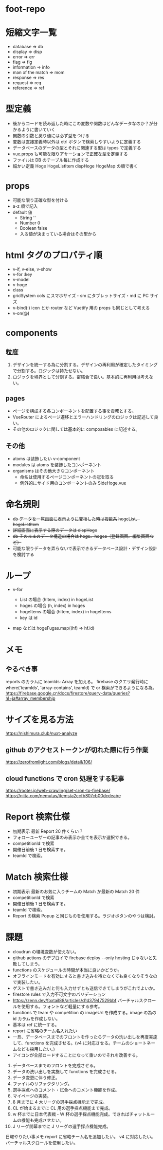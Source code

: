 # foot-repo

# 短縮文字一覧

- database => db
- display => disp
- error => err
- flag => flg
- information => info
- man of the match => mom
- response => res
- request => req
- reference => ref

# 型定義

- 後からコードを読み返した時にこの変数や関数はどんなデータなのか？が分かるように書いていく
- 関数の引数と戻り値には必ず型をつける
- 変数は直接定義時以外は ctrl ボタンで検索しやすいように定義する
- データベースのデータの型とそれに関連する型は types で定義する
- vue.props も可能な限りアサーションで正確な型を定義する
- ファイルは DB のテーブル毎に作成する
- 細かい定義 Hoge HogeListItem dispHoge HogeMap の順で書く

# props

- 可能な限り正確な型を付ける
- a-z 順で記入
- default 値
  - String ''
  - Number 0
  - Boolean false
  - 入る値が決まっている場合はその型から

# html タグのプロパティ順

- v-if, v-else, v-show
- v-for :key
- v-model
- v-hoge
- class
- gridSystem cols にスマホサイズ・sm にタブレットサイズ・md に PC サイズ
- v-bind(:) icon とか router など Vuetify 用の props も同じとして考える
- v-on(@)

# components

## 粒度

1. デザインを統一する為に分割する。デザインの再利用が確定したタイミングで分割する。ロジックは持たせない。
2. ロジックを境界として分割する。密結合で良い。基本的に再利用は考えない。

## pages

- ページを構成する各コンポーネントを配置する事を責務とする。
- VueRouter によるページ遷移とエラーハンドリングのロジックは記述して良い。
- その他のロジックに関しては基本的に composables に記述する。

## その他

- atoms は装飾したい v-component
- modules は atoms を装飾したコンポーネント
- organisms はその他大きなコンポーネント
  - 命名は使用するページコンポーネントの冠を取る
  - 例外的にサイド用のコンポーネントのみ SideHoge.vue

# 命名規則

- ~~db データを一覧画面に表示ように変換した時は複数系 hogeList、hogeListItem~~
- ~~詳細画面に表示する際のデータは dispHoge~~
- ~~db そのままのデータ構造の場合は hoge、hoges（登録画面、編集画面など）~~
- 可能な限りデータを弄らないで表示できるデータベース設計・デザイン設計を検討する

# ループ

- v-for

  - List の場合 (hItem, index) in hogeList
  - hoges の場合 (h, index) in hoges
  - hogeItems の場合 (hItem, index) in hogeItems
  - key は id

- map などは hogeFugas.map((hf) => hf.id)

# メモ

## やるべき事

reports のカラムに teamIds: Array を加える。
firebase のクエリ発行時に
where('teamIds', 'array-contains', teamId)
で or 検索ができるようになる為。
https://firebase.google.cn/docs/firestore/query-data/queries?hl=ja#array_membership

# サイズを見る方法

https://nishimura.club/nuxt-analyze

## github のアクセストークンが切れた際に行う作業

https://zerofromlight.com/blogs/detail/106/

## cloud functions で cron 処理をする記事

https://rooter.jp/web-crawling/set-cron-to-firebase/
https://qiita.com/nemutas/items/a2ccfb807cb00dcdeabe

# Report 検索仕様

- 初期表示 最新 Report 20 件くらい？
- フォローユーザーの記事のみ表示か全てを表示か選択できる。
- competitionId で検索
- 開催日前後 1 日を検索する。
- teamId で検索。

# Match 検索仕様

- 初期表示 最新のお気に入りチームの Match か最新の Match 20 件
- competitionId で検索
- 開催日前後 1 日を検索する。
- teamId で検索。
- Report の検索 Popup と同じものを使用する。ラジオボタンのやつは検討。

# 課題

- cloudrun の環境変数が使えない。
- github actions のデプロイで firebase deploy --only hosting じゃないと失敗してしまう。
- functions のスケジュールの時間が本当に良いかどうか。
- オフラインモードを有効にすると書き込みを待たなくても良くなりそうなので実装したい。
- ゲストで書き込みだと何も入力せずとも送信できてしまうがこれでよいか。
- firestore rules で入力不可文字のバリデーション
- https://zenn.dev/foxtail88/articles/d1d37947529bbf バーチャルスクロールを使用する。フォントなど軽量にする参考。
- functions で team や competition の imageUrl を作成する。image の為の id カラムを作成しない。
- 基本は ref に統一する。
- report に省略のチーム名入れたい
- 一旦、データベースまでのフロントを作ったらデータの洗い出しを再度実施して、functions を完成させる。(v4 に対応させる。チームのショートネームなども採用したい。)
- アイコンが全部ロードすることになって重いのでそれを改善する。

1. データベースまでのフロントを完成させる。
2. データの洗い出しを実施して functions を完成させる。
3. データ変更に伴う修正。
4. ファイルのリファクタリング。
5. 選手採点へのコメント・試合へのコメント機能を作成。
6. マイページの実装。
7. 8 月までに 4 大リーグの選手採点機能まで完成。
8. CL が始まるまでに CL 用の選手採点機能まで完成。
9. w 杯までに日本代表戦・W 杯の選手採点機能完成。できればチャットルームの機能も完成させたい。
10. J リーグ開幕までに J リーグの選手採点機能完成。

日曜やりたい事メモ
report に省略チーム名を追加したい。
v4 に対応したい。
バーチャルスクロールを使用したい。
